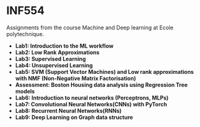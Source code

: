 # INF554

Assignments from the course Machine and Deep learning at Ecole polytechnique.

- **Lab1: Introduction to the ML workflow**
- **Lab2: Low Rank Approximations**
- **Lab3: Supervised Learning**
- **Lab4: Unsupervised Learning**
- **Lab5: SVM (Support Vector Machines) and Low rank approximations with NMF (Non-Negative Matrix Factorisation)**
- **Assessment: Boston Housing data analysis using Regression Tree models**
- **Lab6: Introduction to neural networks (Perceptrons, MLPs)**
- **Lab7: Convolutional Neural Networks(CNNs) with PyTorch**
- **Lab8: Recurrent Neural Networks(RNNs)**
- **Lab9: Deep Learning on Graph data structure**
